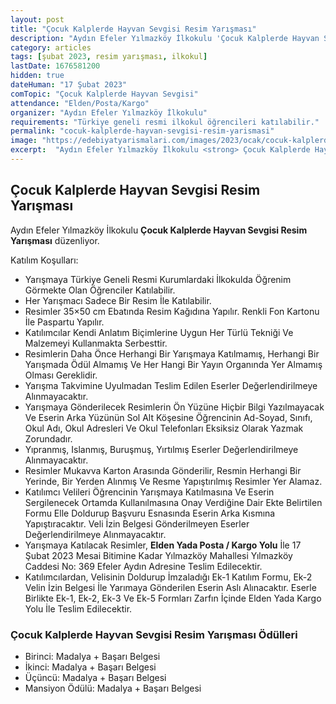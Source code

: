 ```yaml
---
layout: post
title: "Çocuk Kalplerde Hayvan Sevgisi Resim Yarışması"
description: "Aydın Efeler Yılmazköy İlkokulu 'Çocuk Kalplerde Hayvan Sevgisi Resim Yarışması' düzenliyor."
category: articles
tags: [şubat 2023, resim yarışması, ilkokul]
lastDate: 1676581200
hidden: true
dateHuman: "17 Şubat 2023"
comTopic: "Çocuk Kalplerde Hayvan Sevgisi"
attendance: "Elden/Posta/Kargo"
organizer: "Aydın Efeler Yılmazköy İlkokulu"
requirements: "Türkiye geneli resmi ilkokul öğrencileri katılabilir."
permalink: "cocuk-kalplerde-hayvan-sevgisi-resim-yarismasi"
image: "https://edebiyatyarismalari.com/images/2023/ocak/cocuk-kalplerde-hayvan-sevgisi-resim-yarismasi.jpg"
excerpt:  "Aydın Efeler Yılmazköy İlkokulu <strong> Çocuk Kalplerde Hayvan Sevgisi Resim Yarışması </strong> düzenliyor."
---
```


## Çocuk Kalplerde Hayvan Sevgisi Resim Yarışması
Aydın Efeler Yılmazköy İlkokulu **Çocuk Kalplerde Hayvan Sevgisi Resim Yarışması** düzenliyor.  

Katılım Koşulları:
- Yarışmaya Türkiye Geneli Resmi Kurumlardaki İlkokulda Öğrenim Görmekte Olan Öğrenciler Katılabilir.
- Her Yarışmacı Sadece Bir Resim İle Katılabilir.
- Resimler 35×50 cm Ebatında Resim Kağıdına Yapılır. Renkli Fon Kartonu İle Paspartu Yapılır.
- Katılımcılar Kendi Anlatım Biçimlerine Uygun Her Türlü Tekniği Ve Malzemeyi Kullanmakta Serbesttir.
- Resimlerin Daha Önce Herhangi Bir Yarışmaya Katılmamış, Herhangi Bir Yarışmada Ödül Almamış Ve Her Hangi Bir Yayın Organında Yer Almamış Olması Gereklidir.
- Yarışma Takvimine Uyulmadan Teslim Edilen Eserler Değerlendirilmeye Alınmayacaktır.
- Yarışmaya Gönderilecek Resimlerin Ön Yüzüne Hiçbir Bilgi Yazılmayacak Ve Eserin Arka Yüzünün Sol Alt Köşesine Öğrencinin Ad-Soyad, Sınıfı, Okul Adı, Okul Adresleri Ve Okul Telefonları Eksiksiz Olarak Yazmak Zorundadır.
- Yıpranmış, Islanmış, Buruşmuş, Yırtılmış Eserler Değerlendirilmeye Alınmayacaktır.
- Resimler Mukavva Karton Arasında Gönderilir, Resmin Herhangi Bir Yerinde, Bir Yerden Alınmış Ve Resme Yapıştırılmış Resimler Yer Alamaz.
- Katılımcı Velileri Öğrencinin Yarışmaya Katılmasına Ve Eserin Sergilenecek Ortamda Kullanılmasına Onay Verdiğine Dair Ekte Belirtilen Formu Elle Doldurup Başvuru Esnasında Eserin Arka Kısmına Yapıştıracaktır. Veli İzin Belgesi Gönderilmeyen Eserler Değerlendirilmeye Alınmayacaktır.
- Yarışmaya Katılacak Resimler, **Elden Yada Posta / Kargo Yolu** İle 17 Şubat 2023 Mesai Bitimine Kadar Yılmazköy Mahallesi Yılmazköy Caddesi No: 369 Efeler Aydın Adresine Teslim Edilecektir.
- Katılımcılardan, Velisinin Doldurup İmzaladığı Ek-1 Katılım Formu, Ek-2 Velin İzin Belgesi İle Yarımaya Gönderilen Eserin Aslı Alınacaktır. Eserle Birlikte Ek-1, Ek-2, Ek-3 Ve Ek-5 Formları Zarfın İçinde Elden Yada Kargo Yolu İle Teslim Edilecektir.


### Çocuk Kalplerde Hayvan Sevgisi Resim Yarışması Ödülleri
- Birinci: Madalya + Başarı Belgesi
- İkinci: Madalya + Başarı Belgesi
- Üçüncü: Madalya + Başarı Belgesi
- Mansiyon Ödülü: Madalya + Başarı Belgesi